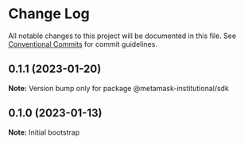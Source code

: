 # Change Log

All notable changes to this project will be documented in this file.
See [Conventional Commits](https://conventionalcommits.org) for commit guidelines.

## 0.1.1 (2023-01-20)

**Note:** Version bump only for package @metamask-institutional/sdk

## 0.1.0 (2023-01-13)

**Note:** Initial bootstrap
